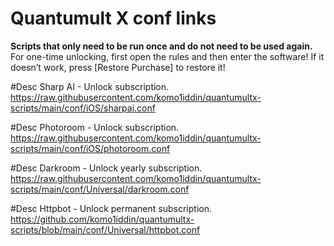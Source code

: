 # Quantumult X conf links

**Scripts that only need to be run once and do not need to be used again.**
For one-time unlocking, first open the rules and then enter the software! If it doesn’t work, press [Restore Purchase] to restore it!

#Desc Sharp AI - Unlock subscription.  
https://raw.githubusercontent.com/komo1iddin/quantumultx-scripts/main/conf/iOS/sharpai.conf

#Desc Photoroom - Unlock subscription.  
https://raw.githubusercontent.com/komo1iddin/quantumultx-scripts/main/conf/iOS/photoroom.conf

#Desc Darkroom - Unlock yearly subscription.   
https://raw.githubusercontent.com/komo1iddin/quantumultx-scripts/main/conf/Universal/darkroom.conf

#Desc Httpbot - Unlock permanent subscription.   
https://github.com/komo1iddin/quantumultx-scripts/blob/main/conf/Universal/httpbot.conf